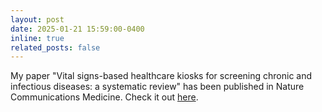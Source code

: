 ```yaml
---
layout: post
date: 2025-01-21 15:59:00-0400
inline: true
related_posts: false
---
```


My paper "Vital signs-based healthcare kiosks for screening chronic and infectious diseases: a systematic review" has been published in Nature Communications Medicine. Check it out [here](https://www.nature.com/articles/s43856-025-0028-z).